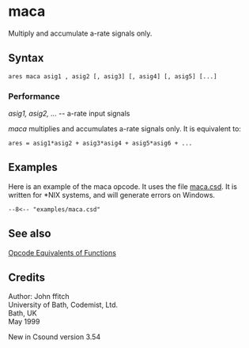 <!--
id:maca
category:Mathematical Operations:Opcode Equivalents of Functions
-->
# maca
Multiply and accumulate a-rate signals only.

## Syntax
``` csound-orc
ares maca asig1 , asig2 [, asig3] [, asig4] [, asig5] [...]
```

### Performance

_asig1, asig2, ..._ -- a-rate input signals

_maca_ multiplies and accumulates a-rate signals only. It is equivalent to:

```
ares = asig1*asig2 + asig3*asig4 + asig5*asig6 + ...
```

## Examples

Here is an example of the maca opcode. It uses the file [maca.csd](../../examples/maca.csd). It is written for *NIX systems, and will generate errors on Windows.

``` csound-csd title="Example of the maca opcode." linenums="1"
--8<-- "examples/maca.csd"
```

## See also

[Opcode Equivalents of Functions](../../math/opeqfunc)

## Credits

Author: John ffitch<br>
University of Bath, Codemist, Ltd.<br>
Bath, UK<br>
May 1999<br>

New in Csound version 3.54
